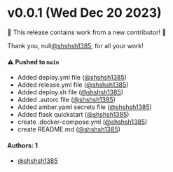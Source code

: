 # v0.0.1 (Wed Dec 20 2023)

:tada: This release contains work from a new contributor! :tada:

Thank you, null[@shshsh1385](https://github.com/shshsh1385), for all your work!

#### ⚠️ Pushed to `main`

- Added deploy.yml file ([@shshsh1385](https://github.com/shshsh1385))
- Added release.yml file ([@shshsh1385](https://github.com/shshsh1385))
- Added deploy.sh file ([@shshsh1385](https://github.com/shshsh1385))
- Added .autorc file ([@shshsh1385](https://github.com/shshsh1385))
- Added amber.yaml secrets file ([@shshsh1385](https://github.com/shshsh1385))
- Added flask quickstart ([@shshsh1385](https://github.com/shshsh1385))
- create .docker-compose.yml ([@shshsh1385](https://github.com/shshsh1385))
- create README.md ([@shshsh1385](https://github.com/shshsh1385))

#### Authors: 1

- [@shshsh1385](https://github.com/shshsh1385)
